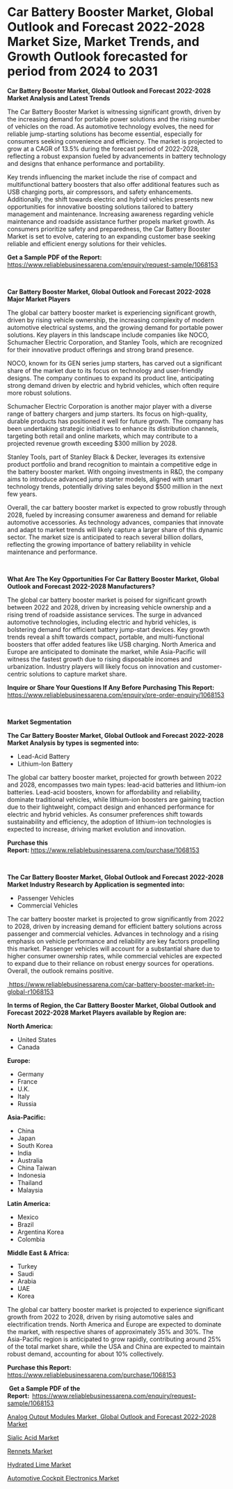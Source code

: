 <p><h1>Car Battery Booster Market, Global Outlook and Forecast 2022-2028 Market Size, Market Trends, and Growth Outlook forecasted for period from 2024 to 2031</h1></p><p><strong>Car Battery Booster Market, Global Outlook and Forecast 2022-2028 Market Analysis and Latest Trends</strong></p>
<p><p>The Car Battery Booster Market is witnessing significant growth, driven by the increasing demand for portable power solutions and the rising number of vehicles on the road. As automotive technology evolves, the need for reliable jump-starting solutions has become essential, especially for consumers seeking convenience and efficiency. The market is projected to grow at a CAGR of 13.5% during the forecast period of 2022-2028, reflecting a robust expansion fueled by advancements in battery technology and designs that enhance performance and portability.</p><p>Key trends influencing the market include the rise of compact and multifunctional battery boosters that also offer additional features such as USB charging ports, air compressors, and safety enhancements. Additionally, the shift towards electric and hybrid vehicles presents new opportunities for innovative boosting solutions tailored to battery management and maintenance. Increasing awareness regarding vehicle maintenance and roadside assistance further propels market growth. As consumers prioritize safety and preparedness, the Car Battery Booster Market is set to evolve, catering to an expanding customer base seeking reliable and efficient energy solutions for their vehicles.</p></p>
<p><strong>Get a Sample PDF of the Report:&nbsp;</strong> <a href="https://www.reliablebusinessarena.com/enquiry/request-sample/1068153">https://www.reliablebusinessarena.com/enquiry/request-sample/1068153</a></p>
<p>&nbsp;</p>
<p><strong>Car Battery Booster Market, Global Outlook and Forecast 2022-2028 Major Market Players</strong></p>
<p><p>The global car battery booster market is experiencing significant growth, driven by rising vehicle ownership, the increasing complexity of modern automotive electrical systems, and the growing demand for portable power solutions. Key players in this landscape include companies like NOCO, Schumacher Electric Corporation, and Stanley Tools, which are recognized for their innovative product offerings and strong brand presence.</p><p>NOCO, known for its GEN series jump starters, has carved out a significant share of the market due to its focus on technology and user-friendly designs. The company continues to expand its product line, anticipating strong demand driven by electric and hybrid vehicles, which often require more robust solutions.</p><p>Schumacher Electric Corporation is another major player with a diverse range of battery chargers and jump starters. Its focus on high-quality, durable products has positioned it well for future growth. The company has been undertaking strategic initiatives to enhance its distribution channels, targeting both retail and online markets, which may contribute to a projected revenue growth exceeding $300 million by 2028.</p><p>Stanley Tools, part of Stanley Black & Decker, leverages its extensive product portfolio and brand recognition to maintain a competitive edge in the battery booster market. With ongoing investments in R&D, the company aims to introduce advanced jump starter models, aligned with smart technology trends, potentially driving sales beyond $500 million in the next few years.</p><p>Overall, the car battery booster market is expected to grow robustly through 2028, fueled by increasing consumer awareness and demand for reliable automotive accessories. As technology advances, companies that innovate and adapt to market trends will likely capture a larger share of this dynamic sector. The market size is anticipated to reach several billion dollars, reflecting the growing importance of battery reliability in vehicle maintenance and performance.</p></p>
<p>&nbsp;</p>
<p><strong>What Are The Key Opportunities For Car Battery Booster Market, Global Outlook and Forecast 2022-2028 Manufacturers?</strong></p>
<p><p>The global car battery booster market is poised for significant growth between 2022 and 2028, driven by increasing vehicle ownership and a rising trend of roadside assistance services. The surge in advanced automotive technologies, including electric and hybrid vehicles, is bolstering demand for efficient battery jump-start devices. Key growth trends reveal a shift towards compact, portable, and multi-functional boosters that offer added features like USB charging. North America and Europe are anticipated to dominate the market, while Asia-Pacific will witness the fastest growth due to rising disposable incomes and urbanization. Industry players will likely focus on innovation and customer-centric solutions to capture market share.</p></p>
<p><strong>Inquire or Share Your Questions If Any Before Purchasing This Report:</strong> <a href="https://www.reliablebusinessarena.com/enquiry/pre-order-enquiry/1068153">https://www.reliablebusinessarena.com/enquiry/pre-order-enquiry/1068153</a></p>
<p>&nbsp;</p>
<p><strong>Market Segmentation</strong></p>
<p><strong>The Car Battery Booster Market, Global Outlook and Forecast 2022-2028 Market Analysis by types is segmented into:</strong></p>
<p><ul><li>Lead-Acid Battery</li><li>Lithium-Ion Battery</li></ul></p>
<p><p>The global car battery booster market, projected for growth between 2022 and 2028, encompasses two main types: lead-acid batteries and lithium-ion batteries. Lead-acid boosters, known for affordability and reliability, dominate traditional vehicles, while lithium-ion boosters are gaining traction due to their lightweight, compact design and enhanced performance for electric and hybrid vehicles. As consumer preferences shift towards sustainability and efficiency, the adoption of lithium-ion technologies is expected to increase, driving market evolution and innovation.</p></p>
<p><strong>Purchase this Report:&nbsp;</strong><a href="https://www.reliablebusinessarena.com/purchase/1068153">https://www.reliablebusinessarena.com/purchase/1068153</a></p>
<p>&nbsp;</p>
<p><strong>The Car Battery Booster Market, Global Outlook and Forecast 2022-2028 Market Industry Research by Application is segmented into:</strong></p>
<p><ul><li>Passenger Vehicles</li><li>Commercial Vehicles</li></ul></p>
<p><p>The car battery booster market is projected to grow significantly from 2022 to 2028, driven by increasing demand for efficient battery solutions across passenger and commercial vehicles. Advances in technology and a rising emphasis on vehicle performance and reliability are key factors propelling this market. Passenger vehicles will account for a substantial share due to higher consumer ownership rates, while commercial vehicles are expected to expand due to their reliance on robust energy sources for operations. Overall, the outlook remains positive.</p></p>
<p><a href="https://www.reliablebusinessarena.com/car-battery-booster-market-in-global-r1068153">&nbsp;https://www.reliablebusinessarena.com/car-battery-booster-market-in-global-r1068153</a></p>
<p><strong>In terms of Region, the Car Battery Booster Market, Global Outlook and Forecast 2022-2028 Market Players available by Region are:</strong></p>
<p>
    <p> <strong> North America: </strong>
        <ul>
            <li>United States</li>
            <li>Canada</li>
        </ul>
        </p> 
    <p> <strong> Europe: </strong>
        <ul>
            <li>Germany</li>
            <li>France</li>
            <li>U.K.</li>
            <li>Italy</li>
            <li>Russia</li>
        </ul>
        </p> 
    <p> <strong> Asia-Pacific: </strong>
        <ul>
            <li>China</li>
            <li>Japan</li>
            <li>South Korea</li>
            <li>India</li>
            <li>Australia</li>
            <li>China Taiwan</li>
            <li>Indonesia</li>
            <li>Thailand</li>
            <li>Malaysia</li>
        </ul>
        </p> 
    <p> <strong> Latin America: </strong>
        <ul>
            <li>Mexico</li>
            <li>Brazil</li>
            <li>Argentina Korea</li>
            <li>Colombia</li>
        </ul>
        </p> 
    <p> <strong> Middle East & Africa: </strong>
        <ul>
            <li>Turkey</li>
            <li>Saudi</li>
            <li>Arabia</li>
            <li>UAE</li>
            <li>Korea</li>
        </ul>
    </p>
    </p>
<p><p>The global car battery booster market is projected to experience significant growth from 2022 to 2028, driven by rising automotive sales and electrification trends. North America and Europe are expected to dominate the market, with respective shares of approximately 35% and 30%. The Asia-Pacific region is anticipated to grow rapidly, contributing around 25% of the total market share, while the USA and China are expected to maintain robust demand, accounting for about 10% collectively.</p></p>
<p><strong>Purchase this Report: </strong><a href="https://www.reliablebusinessarena.com/purchase/1068153">https://www.reliablebusinessarena.com/purchase/1068153</a></p>
<p>&nbsp;<strong>Get a Sample PDF of the Report:&nbsp;&nbsp;</strong><a href="https://www.reliablebusinessarena.com/enquiry/request-sample/1068153">https://www.reliablebusinessarena.com/enquiry/request-sample/1068153</a></p>
<p><strong></strong></p>
<p><p><a href="https://github.com/indrystar/Market-Research-Report-List-5/blob/main/analog-output-modules-market-global-outlook-and-forecast-2022-2028-market.md">Analog Output Modules Market, Global Outlook and Forecast 2022-2028 Market</a></p><p><a href="https://issuu.com/reportprime-2/docs/sialic-acid-market-size-2030.pptx_b2b64b639c73b7">Sialic Acid Market</a></p><p><a href="https://www.linkedin.com/pulse/rennets-market-growth-segmentation-regional-analysis-global-pbytc?trackingId=pWvU4s8PQr6FaIk%2B8L3jBg%3D%3D">Rennets Market</a></p><p><a href="https://issuu.com/reportprime-2/docs/hydrated-lime-market-size-2030.pptx_5e7f3944582a1c">Hydrated Lime Market</a></p><p><a href="https://www.linkedin.com/pulse/market-dynamics-future-trends-global-automotive-cockpit-electronics-tqloe?trackingId=NerEcFvdSoSmvhsnjSmnUw%3D%3D">Automotive Cockpit Electronics Market</a></p></p>